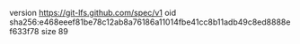 version https://git-lfs.github.com/spec/v1
oid sha256:e468eeef81be78c12ab8a76186a11014fbe41cc8b11adb49c8ed8888ef633f78
size 89
